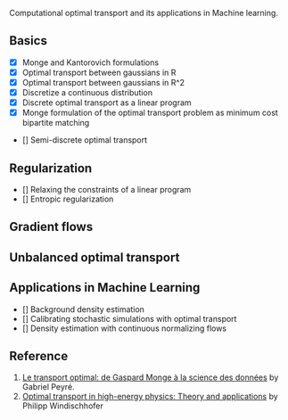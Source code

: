 Computational optimal transport and its applications in Machine learning.

## Basics
- [x] Monge and Kantorovich formulations
- [x] Optimal transport between gaussians in R
- [x] Optimal transport between gaussians in R^2
- [x] Discretize a continuous distribution
- [x] Discrete optimal transport as a linear program
- [x] Monge formulation of the optimal transport problem as minimum cost bipartite matching
- [] Semi-discrete optimal transport

## Regularization
- [] Relaxing the constraints of a linear program
- [] Entropic regularization

## Gradient flows

## Unbalanced optimal transport

## Applications in Machine Learning
- [] Background density estimation
- [] Calibrating stochastic simulations with optimal transport
- [] Density estimation with continuous normalizing flows

## Reference
1. [Le transport optimal: de Gaspard Monge à la science des données](https://speakerdeck.com/gpeyre/le-transport-optimal-de-gaspard-monge-a-la-science-des-donnees) by Gabriel Peyré.
2. [Optimal transport in high-energy physics: Theory and applications](https://indico.cern.ch/event/1203474/) by Philipp Windischhofer
